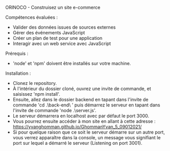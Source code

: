 ORINOCO - Construisez un site e-commerce

Compétences évaluées :
- Valider des données issues de sources externes
- Gérer des événements JavaScript
- Créer un plan de test pour une application
- Interagir avec un web service avec JavaScript


Prérequis :
- 'node' et 'npm' doivent être installés sur votre machine.


Installation :
- Clonez le repository.
- À l'intérieur du dossier cloné, ouvrez une invite de commande, et saisissez 'npm install'.
- Ensuite, allez dans le dossier backend en tapant dans l'invite de commande 'cd .\back-end\ ' puis démarrez le serveur en tapant dans l'invite de commande 'node .\server.js'.
- Le serveur démarrera en localhost avec par défaut le port 3000.
- Vous pourrez ensuite accéder à mon site en allant à cette adresse : https://yvanghomman.github.io/GhommanYvan_5_09012021/
- Si pour quelque raison que ce soit le serveur démarre sur un autre port, vous verrez apparaître dans la console, un message vous signifiant le port sur lequel a démarré le serveur (Listening on port 3001).
